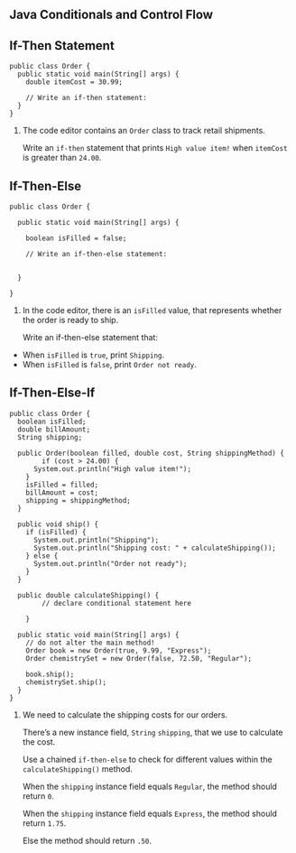 ## Java Conditionals and Control Flow

## If-Then Statement

```
public class Order {
  public static void main(String[] args) {
    double itemCost = 30.99;
    
    // Write an if-then statement:
  }
}
```

1. The code editor contains an `Order` class to track retail shipments.

    Write an `if-then` statement that prints `High value item!` when `itemCost` is greater than `24.00`.

## If-Then-Else

```
public class Order {
  
  public static void main(String[] args) {
    
    boolean isFilled = false;
    
    // Write an if-then-else statement:
    
    
  }
  
}
```

1. In the code editor, there is an `isFilled` value, that represents whether the order is ready to ship.

    Write an if-then-else statement that:

* When `isFilled` is `true`, print `Shipping`.
* When `isFilled` is `false`, print `Order not ready`.

## If-Then-Else-If

```
public class Order {
  boolean isFilled;
  double billAmount;
  String shipping;
  
  public Order(boolean filled, double cost, String shippingMethod) {
		if (cost > 24.00) {
      System.out.println("High value item!");
    }
    isFilled = filled;
    billAmount = cost;
    shipping = shippingMethod;
  }
  
  public void ship() {
    if (isFilled) {
      System.out.println("Shipping");
      System.out.println("Shipping cost: " + calculateShipping());
    } else {
      System.out.println("Order not ready");
    }
  }
  
  public double calculateShipping() {
	 	// declare conditional statement here
    
 	}
  
  public static void main(String[] args) {
    // do not alter the main method!
    Order book = new Order(true, 9.99, "Express");
    Order chemistrySet = new Order(false, 72.50, "Regular");
    
    book.ship();
    chemistrySet.ship();
  }
}
```

1. We need to calculate the shipping costs for our orders.

    There’s a new instance field, `String` `shipping`, that we use to calculate the cost.

    Use a chained `if-then-else` to check for different values within the `calculateShipping()` method.

    When the `shipping` instance field equals `Regular`, the method should return `0`.

    When the `shipping` instance field equals `Express`, the method should return `1.75`.

    Else the method should return `.50`.